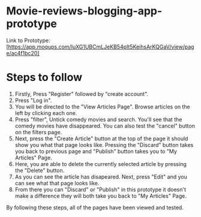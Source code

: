 # Movie-reviews-blogging-app-prototype
Link to Prototype: [https://app.moqups.com/IuXG1UBCmLJeKB54pIt5KeihsArKQGaV/view/page/ac4f1bc20]
# Steps to follow
1. Firstly, Press "Register" followed by "create account".
2. Press "Log in".
3. You will be directed to the "View Articles Page". Browse articles on the left by clicking each one.
4. Press "filter", Untick comedy movies and search. You'll see that the comedy movies have disappeared. You can also test the "cancel" button on the filters page.
5. Next, press the "Create Article" button at the top of the page it should show you what that page looks like. Pressing the "Discard" button takes you back to previous page and "Publish" button takes you to "My Articles" Page.
6. Here, you are able to delete the currently selected article by pressing the "Delete" button.
7. As you can see the article has disapeared. Next, press "Edit" and you can see what that page looks like.
8. From there you can "Discard" or "Publish" in this prototype it doesn't make a difference they will both take you back to "My Articles" Page.

By following these steps, all of the pages have been viewed and tested.
